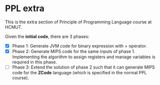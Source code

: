 # PPL extra
This is the extra section of Principle of Programming Language course at HCMUT.

Given the **initial code**, there are 3 phases:

+ [x]  Phase 1: Generate JVM code for binary expression with + operator.
+ [x]  Phase 2: Generate MIPS code for the same inputs of phase 1. Implementing the algorithm to assign registers and manage variables is required in this phase.
+ [ ]  Phase 3: Extend the solution of phase 2 such that it can generate MIPS code for the **ZCode** language (which is specified in the normal PPL course).

